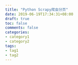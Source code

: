 ```yaml
---
title: "Python Scrapy爬虫分页"
date: 2019-06-19T17:34:31+08:00
draft: true
toc: false
comments: false
categories:
- category1
- category2
tags:
- tag1
- tag2
---
```



<!--more-->
